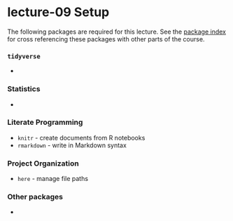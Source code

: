 # lecture-09 Setup
The following packages are required for this lecture. See the [package index](https://slu-soc5050.github.io/package-index/) for cross referencing these packages with other parts of the course.

### `tidyverse`

*

### Statistics

*

### Literate Programming

* `knitr` - create documents from R notebooks
* `rmarkdown` - write in Markdown syntax

### Project Organization

* `here` - manage file paths

### Other packages

*
